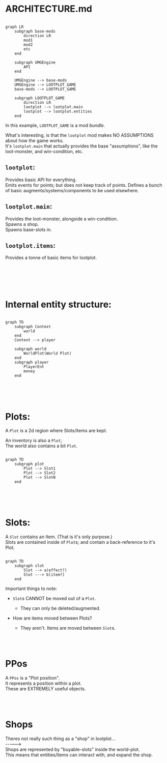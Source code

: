 

# ARCHITECTURE.md

```mermaid

graph LR
    subgraph base-mods
        direction LR
        mod1
        mod2
        etc
    end

    subgraph UMGEngine
        API
    end

    UMGEngine --> base-mods
    UMGEngine --> LOOTPLOT_GAME
    base-mods --> LOOTPLOT_GAME

    subgraph LOOTPLOT_GAME
        direction LR
        lootplot --> lootplot.main
        lootplot --> lootplot.entities
    end
```
In this example, `LOOTPLOT_GAME` is a mod *bundle.*

What's interesting, is that the `lootplot` mod makes NO ASSUMPTIONS about how the game works.<br/>
It's `lootplot.main` that actually provides the base "assumptions",
like the loot-monster, and win-condition, etc.

## `lootplot`:
Provides basic API for everything.   
Emits events for points; but does not keep track of points.
Defines a bunch of basic augments/systems/components to be used elsewhere.

## `lootplot.main`:
Provides the loot-monster, alongside a win-condition.  
Spawns a shop.  
Spawns base-slots in.

## `lootplot.items`:
Provides a tonne of basic items for lootplot.

<br/>
<br/>
<br/>
<br/>


# Internal entity structure:
```mermaid

graph TD
    subgraph Context
        world
    end
    Context --> player

    subgraph world
        WorldPlot(World Plot)
    end
    subgraph player
        PlayerEnt
        money
    end

```



<br/>
<br/>
<br/>

# Plots:
A `Plot` is a 2d region where Slots/items are kept.

An inventory is also a `Plot`;   
The world also contains a bit `Plot`.
```mermaid

graph TD
    subgraph plot
        Plot --> Slot1
        Plot --> Slot2
        Plot --> SlotN
    end

```


<br/>
<br/>
<br/>

# Slots:
A `Slot` contains an Item. (That is it's only purpose.)   
Slots are contained inside of `Plot`s; 
and contain a back-reference to it's Plot.
```mermaid

graph TD
    subgraph slot
        Slot --> a(effect?)
        Slot ---> b[item?]
    end
```

Important things to note:
- `Slot`s CANNOT be moved out of a `Plot`.
    - They can only be deleted/augmented.

- How are items moved between Plots?
    - They aren't. Items are moved between `Slot`s.

<br/>
<br/>

# PPos
A `PPos` is a "Plot position".  
It represents a position within a plot.   
These are EXTREMELY useful objects.


<br/>
<br/>



# Shops
Theres not really such thing as a "shop" in lootplot...   
----->   
Shops are represented by "buyable-slots" inside the world-plot.   
This means that entities/items can interact with, and expand the shop.

<br/>
<br/>


